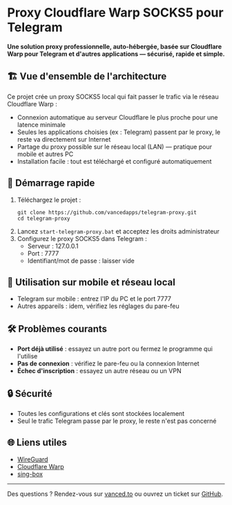 # Proxy Cloudflare Warp SOCKS5 pour Telegram

**Une solution proxy professionnelle, auto-hébergée, basée sur Cloudflare Warp pour Telegram et d'autres applications — sécurisé, rapide et simple.**

## 🏗️ Vue d'ensemble de l'architecture

Ce projet crée un proxy SOCKS5 local qui fait passer le trafic via le réseau Cloudflare Warp :

- Connexion automatique au serveur Cloudflare le plus proche pour une latence minimale
- Seules les applications choisies (ex : Telegram) passent par le proxy, le reste va directement sur Internet
- Partage du proxy possible sur le réseau local (LAN) — pratique pour mobile et autres PC
- Installation facile : tout est téléchargé et configuré automatiquement

## 🚀 Démarrage rapide

1. Téléchargez le projet :
   ```
   git clone https://github.com/vancedapps/telegram-proxy.git
   cd telegram-proxy
   ```
2. Lancez `start-telegram-proxy.bat` et acceptez les droits administrateur
3. Configurez le proxy SOCKS5 dans Telegram :
   - Serveur : 127.0.0.1
   - Port : 7777
   - Identifiant/mot de passe : laisser vide

## 📱 Utilisation sur mobile et réseau local

- Telegram sur mobile : entrez l'IP du PC et le port 7777
- Autres appareils : idem, vérifiez les réglages du pare-feu

## 🛠️ Problèmes courants

- **Port déjà utilisé** : essayez un autre port ou fermez le programme qui l'utilise
- **Pas de connexion** : vérifiez le pare-feu ou la connexion Internet
- **Échec d'inscription** : essayez un autre réseau ou un VPN

## 🔒 Sécurité

- Toutes les configurations et clés sont stockées localement
- Seul le trafic Telegram passe par le proxy, le reste n'est pas concerné

## 🌐 Liens utiles

- [WireGuard](https://www.wireguard.com/)
- [Cloudflare Warp](https://developers.cloudflare.com/warp-client/)
- [sing-box](https://sing-box.sagernet.org/)

---

Des questions ? Rendez-vous sur [vanced.to](https://vanced.to) ou ouvrez un ticket sur [GitHub](https://github.com/vancedapps/telegram-proxy). 